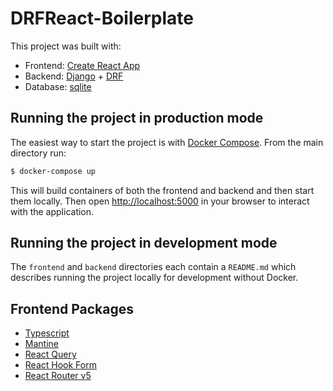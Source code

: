 # DRFReact-Boilerplate

This project was built with:

- Frontend: [Create React App](https://github.com/facebook/create-react-app)
- Backend: [Django](https://www.djangoproject.com/) + [DRF](https://www.django-rest-framework.org/)
- Database: [sqlite](https://sqlite.org/index.html)

## Running the project in production mode

The easiest way to start the project is with [Docker Compose](https://docs.docker.com/compose/install/). From the main directory run:

```bash
$ docker-compose up
```

This will build containers of both the frontend and backend and then start them locally. Then open [http://localhost:5000](http://localhost:5000) in your browser to interact with the application.

## Running the project in development mode
The `frontend` and `backend` directories each contain a `README.md` which describes running the project locally for development without Docker.


## Frontend Packages
- [Typescript](https://www.typescriptlang.org/)
- [Mantine](https://mantine.dev/pages/getting-started/)
- [React Query](https://react-query-v3.tanstack.com/)
- [React Hook Form](https://react-hook-form.com/)
- [React Router v5](https://v5.reactrouter.com/web/guides/quick-start)